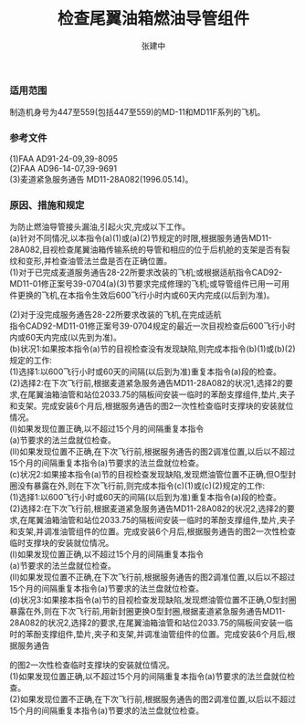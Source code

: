 ﻿---
amendno: 39-1696  
cadno: CAD1992-MD11-01R1  
title: 检查尾翼油箱燃油导管组件  
publishdate: 1996-08-20  
effdate: 1996-08-21  
acmodels: ["MD11"]  
tags: []  
engs: []  
pns: []  
mfrs: ["MD"]  
admins: 华东管理局  
author: 张建中  
---
  
### 适用范围  
制造机身号为447至559(包括447至559)的MD-11和MD11F系列的飞机。  
  
<!--more-->  
### 参考文件  
  (1)FAA AD91-24-09,39-8095  
  (2)FAA AD96-14-07,39-9691  
  (3)麦道紧急服务通告 MD11-28A082(1996.05.14)。  
  
### 原因、措施和规定  

  为防止燃油导管接头漏油,引起火灾,完成以下工作。  
  (a)针对不同情况,以本指令(a)(1)或(a)(2)节规定的时限,根据服务通告MD11-28A082,目视检查尾翼油箱传输系统的导管和相应的位于后机舱的支架是否有裂纹和变形,并检查油管法兰盘是否在正确位置。  
  (1)对于已完成麦道服务通告28-22所要求改装的飞机;或根据适航指令CAD92-MD11-01修正案号39-0704(a)(3)节要求完成修理的飞机;或导管组件已用一可用件更换的飞机,在本指令生效后600飞行小时内或60天内完成(以后到为准)。  
  
  (2)对于没完成服务通告28-22所要求改装的飞机,在完成适航  
指令CAD92-MD11-01修正案号39-0704规定的最近一次目视检查后600飞行小时内或60天内完成(以先到为准)。  
  (b)状况1:如果按本指令(a)节的目视检查没有发现缺陷,则完成本指令(b)(1)或(b)(2)规定的工作:  
  (1)选择1:以600飞行小时或60天的间隔(以后到为准)重复本指令(a)段的检查。  
(2)选择2:在下次飞行前,根据麦道紧急服务通告MD11-28A082的状况1,选择2的要求,在尾翼油箱油管和站位2033.75的隔板间安装一临时的苯酚支撑组件,垫片,夹子和支架。完成安装6个月后,根据服务通告的图2一次性检查临时支撑块的安装就位情况。  
(Ⅰ)如果发现位置正确,以不超过15个月的间隔重复本指令  
(a)节要求的法兰盘就位检查。  
  (Ⅱ)如果发现位置不正确,在下次飞行前,根据服务通告的图2调准位置,以后以不超过15个月的间隔重复本指令(a)节要求的法兰盘就位检查。  
(c)状况2:如果接本指令(a)节的目视检查发现缺陷,发现燃油管位置不正确,但O型封圈没有暴露在外,则在下次飞行前,则完成本指令(c)(1)或(c)(2)规定的工作:  
  (1)选择1:以600飞行小时或60天的间隔(以后到为准)重复本指令(a)段的检查。  
(2)选择2:在下次飞行前,根据麦道紧急服务通告MD11-28A082的状况2,选择2的要求,在尾翼油箱油管和站位2033.75的隔板间安装一临时的苯酚支撑组件,垫片,夹子和支架,并调准油管组件的位置。完成安装6个月后,根据服务通告的图2一次性检查临时支撑块的安装就位情况。  
(Ⅰ)如果发现位置正确,以不超过15个月的间隔重复本指令  
(a)节要求的法兰盘就位检查。  
  (Ⅱ)如果发现位置不正确,在下次飞行前,根据服务通告的图2调准位置,以后以不超过15个月的间隔重复本指令(a)节要求的法兰盘就位检查。  
(d)状况3:如果接本指令(a)节的目视检查发现缺陷,发现燃油管位置不正确,O型封圈暴露在外,则在下次飞行前,用新封圈更换O型封圈,根据麦道紧急服务通告MD11-28A082的状况2,选择2的要求,在尾翼油箱油管和站位2033.75的隔板间安装一临时的苯酚支撑组件,垫片,夹子和支架,并调准油管组件的位置。完成安装6个月后,根据服务通告  
  
的图2一次性检查临时支撑块的安装就位情况。  
(1)如果发现位置正确,以不超过15个月的间隔重复本指令(a)节要求的法兰盘就位检查。  
  (2)如果发现位置不正确,在下次飞行前,根据服务通告的图2调准位置,以后以不超过15个月的间隔重复本指令(a)节要求的法兰盘就位检查。  
  
